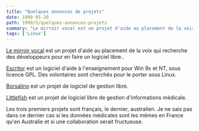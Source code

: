```yaml
---
title: "Quelques annonces de projets"
date: 1999-05-20
path: 1999/5/quelques-annonces-projets
summary: "Le mirroir vocal est un projet d'aide au placement de la voix qui recherche des développeurs pour en faire un logiciel libre.."
tags: ['Linux']
---
```


<P><A HREF="http://www.linux-france.org/prj/sev/">Le mirroir vocal</A>
est un projet d'aide au placement de la voix qui recherche des
développeurs pour en faire un logiciel libre..</P>

<P><A HREF="http://www.linux-france.org/prj/escritor/">Escritor</A>
est un logiciel d'aide à l'enseignement pour Win 9x et NT,
sous licence GPL. Des volontaires sont cherchés pour le porter
sous Linux.</P>

<P><A HREF="http://www.linux-france.org/prj/borsalino/">Borsalino</A>
est un projet de logiciel de gestion libre.</P>

<P><A HREF="http://www.littlefish.au.com/">Littlefish</A>
est un projet de logiciel libre de gestion d'informations médicale.</P>

<P>Les trois premiers projets sont français, le dernier, australien.
Je ne sais pas dans ce dernier cas si les données médicales sont
les mêmes en France qu'en Australie et si une collaboration serait
fructueuse.</P>


